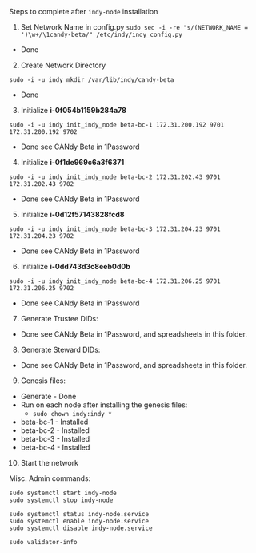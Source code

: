 Steps to complete after `indy-node` installation

1. Set Network Name in config.py
`sudo sed -i -re "s/(NETWORK_NAME = ')\w+/\1candy-beta/" /etc/indy/indy_config.py`
- Done

2. Create Network Directory

`sudo -i -u indy mkdir /var/lib/indy/candy-beta`
- Done

3. Initialize **i-0f054b1159b284a78**

`sudo -i -u indy init_indy_node beta-bc-1 172.31.200.192 9701 172.31.200.192 9702`
- Done see CANdy Beta in 1Password

4. Initialize **i-0f1de969c6a3f6371**

`sudo -i -u indy init_indy_node beta-bc-2 172.31.202.43 9701 172.31.202.43 9702`
- Done see CANdy Beta in 1Password

5. Initialize **i-0d12f57143828fcd8**

`sudo -i -u indy init_indy_node beta-bc-3 172.31.204.23 9701 172.31.204.23 9702`
- Done see CANdy Beta in 1Password

6. Initialize **i-0dd743d3c8eeb0d0b**

`sudo -i -u indy init_indy_node beta-bc-4 172.31.206.25 9701 172.31.206.25 9702`
- Done see CANdy Beta in 1Password

7. Generate Trustee DIDs:
- Done see CANdy Beta in 1Password, and spreadsheets in this folder.

8. Generate Steward DIDs:
- Done see CANdy Beta in 1Password, and spreadsheets in this folder.

9. Genesis files:
- Generate - Done
- Run on each node after installing the genesis files:
  - `sudo chown indy:indy *`
- beta-bc-1 - Installed
- beta-bc-2 - Installed
- beta-bc-3 - Installed
- beta-bc-4 - Installed

10. Start the network

Misc. Admin commands:
```
sudo systemctl start indy-node
sudo systemctl stop indy-node

sudo systemctl status indy-node.service
sudo systemctl enable indy-node.service
sudo systemctl disable indy-node.service

sudo validator-info
```